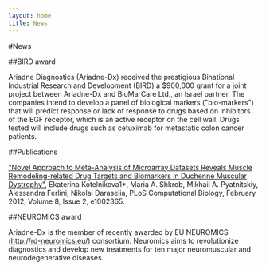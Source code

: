 ```yaml
---
layout: home
title: News
---
```

#News

##BIRD award

Ariadne Diagnostics (Ariadne-Dx) received the prestigious Binational Industrial Research and Development (BIRD) a 
$900,000 grant for a joint project between Ariadne-Dx and BioMarCare Ltd., an Israel partner. The companies intend 
to develop a panel of biological markers ("bio-markers") that will predict response or lack of response to drugs based 
on inhibitors of the EGF receptor, which is an active receptor on the cell wall. Drugs tested will include drugs such 
as cetuximab for metastatic colon cancer patients.

##Publications

<a href="http://www.ploscompbiol.org/article/info%3Adoi%2F10.1371%2Fjournal.pcbi.1002365">"Novel Approach to Meta-Analysis of Microarray Datasets
Reveals Muscle Remodeling-related Drug Targets and
Biomarkers in Duchenne Muscular Dystrophy"</a>, Ekaterina Kotelnikova1*, Maria A. Shkrob, Mikhail A. Pyatnitskiy, Alessandra Ferlini, Nikolai
Daraselia, PLoS Computational Biology, February 2012, Volume 8, Issue 2, e1002365.

##NEUROMICS award

Ariadne-Dx is the member of recently awarded by EU NEUROMICS (<a href="http://rd-neuromics.eu/">http://rd-neuromics.eu/</a>) consortium. Neuromics aims to 
revolutionize diagnostics and develop new treatments for ten major neuromuscular and neurodegenerative diseases. 
